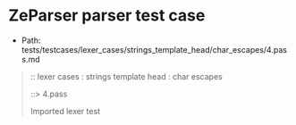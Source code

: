 # ZeParser parser test case

- Path: tests/testcases/lexer_cases/strings_template_head/char_escapes/4.pass.md

> :: lexer cases : strings template head : char escapes
>
> ::> 4.pass
>
> Imported lexer test
>
> <template head> not really an escape but valid nonetheless

## PASS

## Input

`````js
`\P${"<--"}`
;
`prefix\Q${"<--"}`
;
`\Rsuffix${"<--"}`
`````

## Output

_Note: the whole output block is auto-generated. Manual changes will be overwritten!_

Below follow outputs in four parsing modes: sloppy mode, strict mode script goal, module goal, web compat mode (always sloppy).

Note that the output parts are auto-generated by the test runner to reflect actual result.

### Sloppy mode

Parsed with script goal and as if the code did not start with strict mode header.

`````
ast: {
  type: 'Program',
  loc:{start:{line:1,column:0},end:{line:5,column:18},source:''},
  body: [
    {
      type: 'ExpressionStatement',
      loc:{start:{line:1,column:0},end:{line:2,column:1},source:''},
      expression: {
        type: 'TemplateLiteral',
        loc:{start:{line:1,column:0},end:{line:1,column:12},source:''},
        expressions: [
          {
            type: 'Literal',
            loc:{start:{line:1,column:5},end:{line:1,column:10},source:''},
            value: '<--',
            raw: '"<--"'
          }
        ],
        quasis: [
          {
            type: 'TemplateElement',
            loc:{start:{line:1,column:1},end:{line:1,column:3},source:''},
            tail: false,
            value: { raw: '\\P', cooked: 'P' }
          },
          {
            type: 'TemplateElement',
            loc:{start:{line:1,column:11},end:{line:1,column:11},source:''},
            tail: true,
            value: { raw: '', cooked: '' }
          }
        ]
      }
    },
    {
      type: 'ExpressionStatement',
      loc:{start:{line:3,column:0},end:{line:4,column:1},source:''},
      expression: {
        type: 'TemplateLiteral',
        loc:{start:{line:3,column:0},end:{line:3,column:18},source:''},
        expressions: [
          {
            type: 'Literal',
            loc:{start:{line:3,column:11},end:{line:3,column:16},source:''},
            value: '<--',
            raw: '"<--"'
          }
        ],
        quasis: [
          {
            type: 'TemplateElement',
            loc:{start:{line:3,column:1},end:{line:3,column:9},source:''},
            tail: false,
            value: { raw: 'prefix\\Q', cooked: 'prefixQ' }
          },
          {
            type: 'TemplateElement',
            loc:{start:{line:3,column:17},end:{line:3,column:17},source:''},
            tail: true,
            value: { raw: '', cooked: '' }
          }
        ]
      }
    },
    {
      type: 'ExpressionStatement',
      loc:{start:{line:5,column:0},end:{line:5,column:18},source:''},
      expression: {
        type: 'TemplateLiteral',
        loc:{start:{line:5,column:0},end:{line:5,column:18},source:''},
        expressions: [
          {
            type: 'Literal',
            loc:{start:{line:5,column:11},end:{line:5,column:16},source:''},
            value: '<--',
            raw: '"<--"'
          }
        ],
        quasis: [
          {
            type: 'TemplateElement',
            loc:{start:{line:5,column:1},end:{line:5,column:9},source:''},
            tail: false,
            value: { raw: '\\Rsuffix', cooked: 'Rsuffix' }
          },
          {
            type: 'TemplateElement',
            loc:{start:{line:5,column:17},end:{line:5,column:17},source:''},
            tail: true,
            value: { raw: '', cooked: '' }
          }
        ]
      }
    }
  ]
}

tokens (13x):
       TICK_HEAD STRING_DOUBLE TICK_TAIL PUNC_SEMI TICK_HEAD
       STRING_DOUBLE TICK_TAIL PUNC_SEMI TICK_HEAD STRING_DOUBLE
       TICK_TAIL ASI
`````

### Strict mode

Parsed with script goal but as if it was starting with `"use strict"` at the top.

_Output same as sloppy mode._

### Module goal

Parsed with the module goal.

_Output same as sloppy mode._

### Web compat mode

Parsed in sloppy script mode but with the web compat flag enabled.

_Output same as sloppy mode._

## AST Printer

Printer output different from input [sloppy]:

````js
`\P${"<--"}`;
`prefix\Q${"<--"}`;
`\Rsuffix${"<--"}`;
````

Produces same AST
